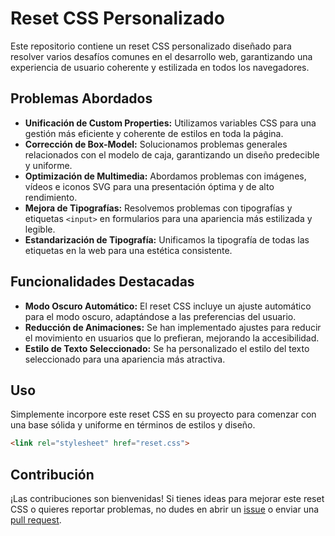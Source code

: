 # Reset CSS Personalizado

Este repositorio contiene un reset CSS personalizado diseñado para resolver varios desafíos comunes en el desarrollo web, garantizando una experiencia de usuario coherente y estilizada en todos los navegadores.

## Problemas Abordados

- **Unificación de Custom Properties:** Utilizamos variables CSS para una gestión más eficiente y coherente de estilos en toda la página.
- **Corrección de Box-Model:** Solucionamos problemas generales relacionados con el modelo de caja, garantizando un diseño predecible y uniforme.
- **Optimización de Multimedia:** Abordamos problemas con imágenes, vídeos e iconos SVG para una presentación óptima y de alto rendimiento.
- **Mejora de Tipografías:** Resolvemos problemas con tipografías y etiquetas `<input>` en formularios para una apariencia más estilizada y legible.
- **Estandarización de Tipografía:** Unificamos la tipografía de todas las etiquetas en la web para una estética consistente.

## Funcionalidades Destacadas

- **Modo Oscuro Automático:** El reset CSS incluye un ajuste automático para el modo oscuro, adaptándose a las preferencias del usuario.
- **Reducción de Animaciones:** Se han implementado ajustes para reducir el movimiento en usuarios que lo prefieran, mejorando la accesibilidad.
- **Estilo de Texto Seleccionado:** Se ha personalizado el estilo del texto seleccionado para una apariencia más atractiva.

## Uso

Simplemente incorpore este reset CSS en su proyecto para comenzar con una base sólida y uniforme en términos de estilos y diseño.

```html
<link rel="stylesheet" href="reset.css">
```

## Contribución

¡Las contribuciones son bienvenidas! Si tienes ideas para mejorar este reset CSS o quieres reportar problemas, no dudes en abrir un [issue](https://github.com/KevinRivera1/RESET-CSS-GENERAL/issues) o enviar una [pull request](https://github.com/KevinRivera1/RESET-CSS-GENERAL/pulls).